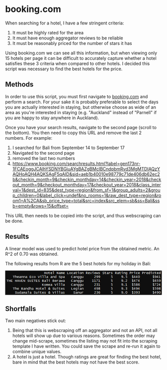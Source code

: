 # booking.com

When searching for a hotel, I have a few stringent criteria:

1. It must be highly rated for the area
2. It must have enough aggregator reviews to be reliable
3. It must be reasonably priced for the number of stars it has

Using booking.com we can see all this information, but when viewing only 15 hotels per page it can be difficult to accurately capture whether a hotel satisfies these 3 criteria when compared to other hotels. I decided this script was necessary to find the best hotels for the price.

## Methods

In order to use this script, you must first navigate to [booking.com](https://www.booking.com/) and perform a search. For your sake it is probably preferable to select the days you are actually interested in staying, but otherwise choose as wide of an area as you're interested in staying (e.g. "Auckland" instead of "Parnell" if you are happy to stay anywhere in Auckland).

Once you have your search results, navigate to the second page (scroll to the bottom). You then need to copy this URL and remove the last 2 numbers. For example:

1. I searched for Bali from September 14 to September 17 
2. Navigated to the second page
3. removed the last two numbers
4. https://www.booking.com/searchresults.html?label=gen173nr-1FCAEoggJCAlhYSDNYBGiuAYgBAZgBMcIBCndpbmRvd3MgMTDIAQzYAQHoAQH4AQKSAgF5qAID&sid=aeb1b40010e98779c71de406db62ec2b&checkin_month=9&checkin_monthday=14&checkin_year=2018&checkout_month=9&checkout_monthday=17&checkout_year=2018&class_interval=1&dest_id=835&dest_type=region&from_sf=1&group_adults=2&group_children=0&label_click=undef&no_rooms=1&raw_dest_type=region&room1=A%2CA&sb_price_type=total&src=index&src_elem=sb&ss=Bali&ssb=empty&rows=15&offset=

This URL then needs to be copied into the script, and thus webscraping can be done.

## Results

A linear model was used to predict hotel price from the obtained metric. An R^2 of 0.70 was obtained.

The following results from R are the 5 best hotels for my holiday in Bali:

![Bali results](https://raw.githubusercontent.com/cajpearce/booking.com/master/images/Bali.PNG)

## Shortfalls

Two main negatives stick out:
1. Being that this is webscraping off an aggregator and not an API, not all hotels will show up due to various reasons. Sometimes the order may change mid-scrape, sometimes the listing may not fit into the scraping template I have written. You could save the scrape and re-run it again to combine unique values.
2. A hotel is just a hotel. Though ratings are great for finding the best hotel, bare in mind that the best hotels may not have the best score.
